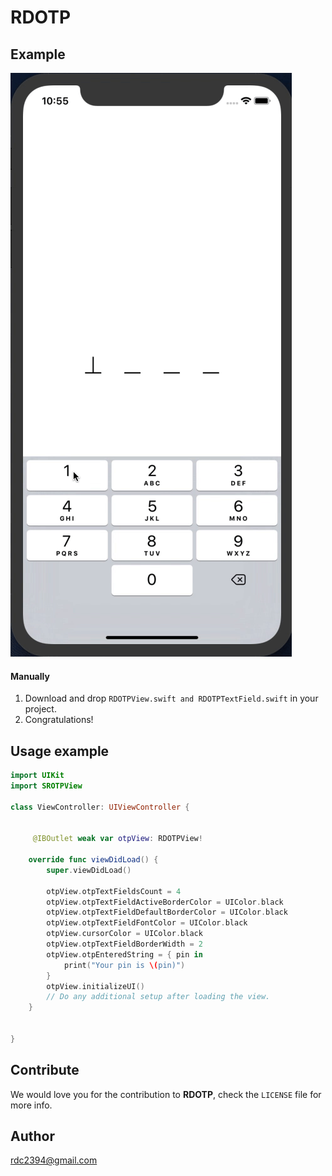 # RDOTP
## Example
![alt text](https://github.com/romin2394/RDOTP/blob/master/testDemo.gif)

#### Manually
1. Download and drop ```RDOTPView.swift and RDOTPTextField.swift``` in your project.  
2. Congratulations!  

## Usage example

```swift
import UIKit
import SROTPView

class ViewController: UIViewController {

    
     @IBOutlet weak var otpView: RDOTPView!
    
    override func viewDidLoad() {
        super.viewDidLoad()
        
        otpView.otpTextFieldsCount = 4
        otpView.otpTextFieldActiveBorderColor = UIColor.black
        otpView.otpTextFieldDefaultBorderColor = UIColor.black
        otpView.otpTextFieldFontColor = UIColor.black
        otpView.cursorColor = UIColor.black
        otpView.otpTextFieldBorderWidth = 2
        otpView.otpEnteredString = { pin in
            print("Your pin is \(pin)")
        }
        otpView.initializeUI()
        // Do any additional setup after loading the view.
    }


}

```
## Contribute

We would love you for the contribution to **RDOTP**, check the ``LICENSE`` file for more info.
## Author

rdc2394@gmail.com
